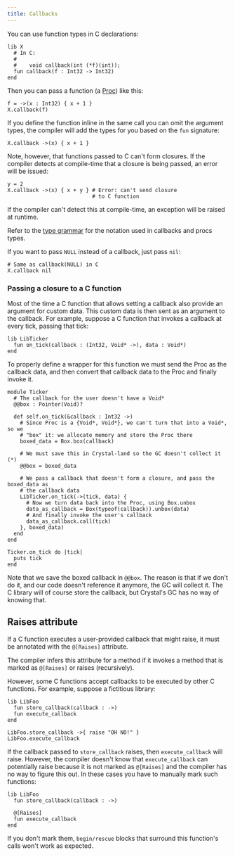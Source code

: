 ```yaml
---
title: Callbacks
---
```


You can use function types in C declarations:

```crystal
lib X
  # In C:
  #
  #    void callback(int (*f)(int));
  fun callback(f : Int32 -> Int32)
end
```

Then you can pass a function (a [Proc](http://crystal-lang.org/api/Proc.html)) like this:

```crystal
f = ->(x : Int32) { x + 1 }
X.callback(f)
```

If you define the function inline in the same call you can omit the argument types, the compiler will add the types for you based on the `fun` signature:

```crystal
X.callback ->(x) { x + 1 }
```

Note, however, that functions passed to C can't form closures. If the compiler detects at compile-time that a closure is being passed, an error will be issued:

```crystal
y = 2
X.callback ->(x) { x + y } # Error: can't send closure
                           # to C function
```

If the compiler can't detect this at compile-time, an exception will be raised at runtime.

Refer to the [type grammar](../type_grammar.html) for the notation used in callbacks and procs types.

If you want to pass `NULL` instead of a callback, just pass `nil`:

```crystal
# Same as callback(NULL) in C
X.callback nil
```

### Passing a closure to a C function

Most of the time a C function that allows setting a callback also provide an argument for custom data. This custom data is then sent as an argument to the callback. For example, suppose a C function that invokes a callback at every tick, passing that tick:

```crystal
lib LibTicker
  fun on_tick(callback : (Int32, Void* ->), data : Void*)
end
```

To properly define a wrapper for this function we must send the Proc as the callback data, and then convert that callback data to the Proc and finally invoke it.

```crystal
module Ticker
  # The callback for the user doesn't have a Void*
  @@box : Pointer(Void)?

  def self.on_tick(&callback : Int32 ->)
    # Since Proc is a {Void*, Void*}, we can't turn that into a Void*, so we
    # "box" it: we allocate memory and store the Proc there
    boxed_data = Box.box(callback)

    # We must save this in Crystal-land so the GC doesn't collect it (*)
    @@box = boxed_data

    # We pass a callback that doesn't form a closure, and pass the boxed_data as
    # the callback data
    LibTicker.on_tick(->(tick, data) {
      # Now we turn data back into the Proc, using Box.unbox
      data_as_callback = Box(typeof(callback)).unbox(data)
      # And finally invoke the user's callback
      data_as_callback.call(tick)
    }, boxed_data)
  end
end

Ticker.on_tick do |tick|
  puts tick
end
```

Note that we save the boxed callback in `@@box`. The reason is that if we don't do it, and our code doesn't reference it anymore, the GC will collect it. The C library will of course store the callback, but Crystal's GC has no way of knowing that.

## Raises attribute

If a C function executes a user-provided callback that might raise, it must be annotated with the `@[Raises]` attribute.

The compiler infers this attribute for a method if it invokes a method that is marked as `@[Raises]` or raises (recursively).

However, some C functions accept callbacks to be executed by other C functions. For example, suppose a fictitious library:

```crystal
lib LibFoo
  fun store_callback(callback : ->)
  fun execute_callback
end

LibFoo.store_callback ->{ raise "OH NO!" }
LibFoo.execute_callback
```

If the callback passed to `store_callback` raises, then `execute_callback` will raise. However, the compiler doesn't know that `execute_callback` can potentially raise because it is not marked as `@[Raises]` and the compiler has no way to figure this out. In these cases you have to manually mark such functions:

```crystal
lib LibFoo
  fun store_callback(callback : ->)

  @[Raises]
  fun execute_callback
end
```

If you don't mark them, `begin/rescue` blocks that surround this function's calls won't work as expected.
